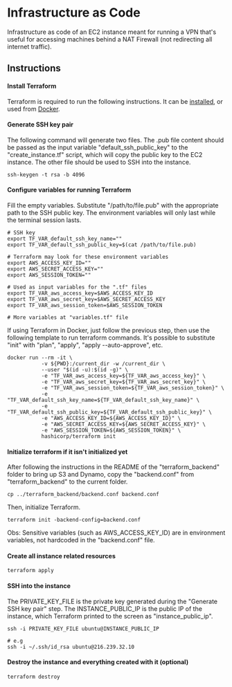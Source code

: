 # Infrastructure as Code
Infrastructure as code of an EC2 instance meant for running a VPN that's useful for accessing machines behind a NAT Firewall (not redirecting all internet traffic).

## Instructions

#### Install Terraform
Terraform is required to run the following instructions. It can be [installed](https://developer.hashicorp.com/terraform/downloads), or used from [Docker](https://hub.docker.com/r/hashicorp/terraform/).

#### Generate SSH key pair
The following command will generate two files. The .pub file content should be passed as the input variable "default_ssh_public_key" to the "create_instance.tf" script, which will copy the public key to the EC2 instance. The other file should be used to SSH into the instance.

```
ssh-keygen -t rsa -b 4096
```

#### Configure variables for running Terraform
Fill the empty variables. Substitute "/path/to/file.pub" with the appropriate path to the SSH public key. The environment variables will only last while the terminal session lasts.

```
# SSH key
export TF_VAR_default_ssh_key_name=""
export TF_VAR_default_ssh_public_key=$(cat /path/to/file.pub)

# Terraform may look for these environment variables
export AWS_ACCESS_KEY_ID=""
export AWS_SECRET_ACCESS_KEY=""
export AWS_SESSION_TOKEN=""

# Used as input variables for the ".tf" files
export TF_VAR_aws_access_key=$AWS_ACCESS_KEY_ID
export TF_VAR_aws_secret_key=$AWS_SECRET_ACCESS_KEY
export TF_VAR_aws_session_token=$AWS_SESSION_TOKEN

# More variables at "variables.tf" file
```

If using Terraform in Docker, just follow the previous step, then use the following template to run terraform commands. It's possible to substitute "init" with "plan", "apply", "apply --auto-approve", etc.

```
docker run --rm -it \
           -v ${PWD}:/current_dir -w /current_dir \
           --user "$(id -u):$(id -g)" \
           -e "TF_VAR_aws_access_key=${TF_VAR_aws_access_key}" \
           -e "TF_VAR_aws_secret_key=${TF_VAR_aws_secret_key}" \
           -e "TF_VAR_aws_session_token=${TF_VAR_aws_session_token}" \
           -e "TF_VAR_default_ssh_key_name=${TF_VAR_default_ssh_key_name}" \
           -e "TF_VAR_default_ssh_public_key=${TF_VAR_default_ssh_public_key}" \
           -e "AWS_ACCESS_KEY_ID=${AWS_ACCESS_KEY_ID}" \
           -e "AWS_SECRET_ACCESS_KEY=${AWS_SECRET_ACCESS_KEY}" \
           -e "AWS_SESSION_TOKEN=${AWS_SESSION_TOKEN}" \
           hashicorp/terraform init
```

#### Initialize terraform if it isn't initialized yet
After following the instructions in the README of the "terraform_backend" folder to bring up S3 and Dynamo, copy the "backend.conf" from "terraform_backend" to the current folder.

```
cp ../terraform_backend/backend.conf backend.conf
```

Then, initialize Terraform.

```
terraform init -backend-config=backend.conf
```

Obs: Sensitive variables (such as AWS_ACCESS_KEY_ID) are in environment variables, not hardcoded in the "backend.conf" file.

#### Create all instance related resources

```
terraform apply
```

#### SSH into the instance
The PRIVATE_KEY_FILE is the private key generated during the "Generate SSH key pair" step. The INSTANCE_PUBLIC_IP is the public IP of the instance, which Terraform printed to the screen as "instance_public_ip".

```
ssh -i PRIVATE_KEY_FILE ubuntu@INSTANCE_PUBLIC_IP

# e.g
ssh -i ~/.ssh/id_rsa ubuntu@216.239.32.10
```

#### Destroy the instance and everything created with it (optional)

```
terraform destroy
```
